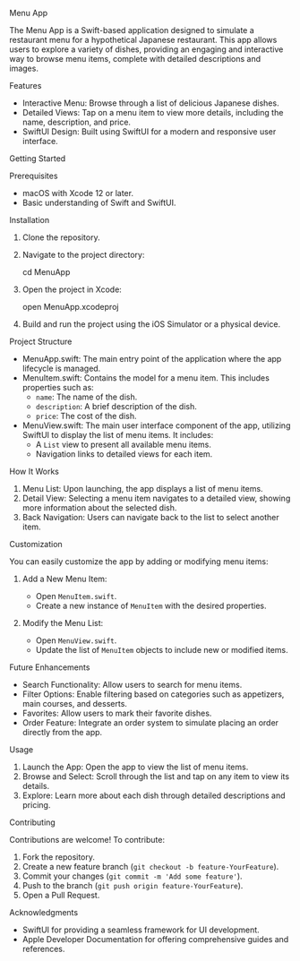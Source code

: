 Menu App

The Menu App is a Swift-based application designed to simulate a restaurant menu for a hypothetical Japanese restaurant. This app allows users to explore a variety of dishes, providing an engaging and interactive way to browse menu items, complete with detailed descriptions and images.


Features

- Interactive Menu: Browse through a list of delicious Japanese dishes.
- Detailed Views: Tap on a menu item to view more details, including the name, description, and price.
- SwiftUI Design: Built using SwiftUI for a modern and responsive user interface.


Getting Started

Prerequisites

- macOS with Xcode 12 or later.
- Basic understanding of Swift and SwiftUI.

Installation

1. Clone the repository.
2. Navigate to the project directory:
  
   cd MenuApp
   
3. Open the project in Xcode:

   open MenuApp.xcodeproj

4. Build and run the project using the iOS Simulator or a physical device.

 Project Structure

- MenuApp.swift: The main entry point of the application where the app lifecycle is managed.
- MenuItem.swift: Contains the model for a menu item. This includes properties such as:
  - `name`: The name of the dish.
  - `description`: A brief description of the dish.
  - `price`: The cost of the dish.
- MenuView.swift: The main user interface component of the app, utilizing SwiftUI to display the list of menu items. It includes:
  - A `List` view to present all available menu items.
  - Navigation links to detailed views for each item.

How It Works

1. Menu List: Upon launching, the app displays a list of menu items.
2. Detail View: Selecting a menu item navigates to a detailed view, showing more information about the selected dish.
3. Back Navigation: Users can navigate back to the list to select another item.


Customization

You can easily customize the app by adding or modifying menu items:

1. Add a New Menu Item:
   - Open `MenuItem.swift`.
   - Create a new instance of `MenuItem` with the desired properties.

2. Modify the Menu List:
   - Open `MenuView.swift`.
   - Update the list of `MenuItem` objects to include new or modified items.


Future Enhancements

- Search Functionality: Allow users to search for menu items.
- Filter Options: Enable filtering based on categories such as appetizers, main courses, and desserts.
- Favorites: Allow users to mark their favorite dishes.
- Order Feature: Integrate an order system to simulate placing an order directly from the app.


Usage

1. Launch the App: Open the app to view the list of menu items.
2. Browse and Select: Scroll through the list and tap on any item to view its details.
3. Explore: Learn more about each dish through detailed descriptions and pricing.

Contributing

Contributions are welcome! To contribute:

1. Fork the repository.
2. Create a new feature branch (`git checkout -b feature-YourFeature`).
3. Commit your changes (`git commit -m 'Add some feature'`).
4. Push to the branch (`git push origin feature-YourFeature`).
5. Open a Pull Request.

Acknowledgments

- SwiftUI for providing a seamless framework for UI development.
- Apple Developer Documentation for offering comprehensive guides and references.

